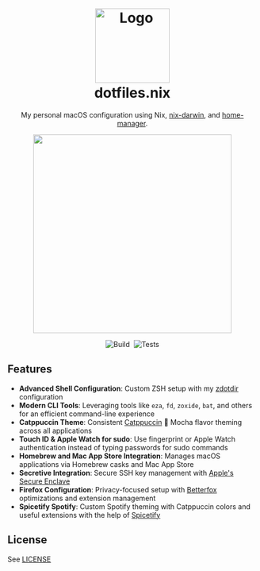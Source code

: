 <!-- markdownlint-disable -->
<h1 align="center">
	<img src="https://raw.githubusercontent.com/NixOS/nixos-artwork/refs/heads/master/logo/nix-snowflake-colours.svg" width="150" alt="Logo"/><br/>
	<img src="https://raw.githubusercontent.com/catppuccin/catppuccin/main/assets/misc/transparent.png" height="30" width="0px"/>
	dotfiles.nix
	<img src="https://raw.githubusercontent.com/catppuccin/catppuccin/main/assets/misc/transparent.png" height="30" width="0px"/>
</h1>

<p align="center">
  My personal macOS configuration using Nix,
  <a href="https://github.com/nix-darwin/nix-darwin">nix-darwin</a>, and
  <a href="https://github.com/nix-community/home-manager">home-manager</a>.
</p>
<p align="center">
  <img src="https://raw.githubusercontent.com/catppuccin/catppuccin/main/assets/palette/macchiato.png" width="400" />
</p>

<div align="center">

![Build](https://img.shields.io/github/actions/workflow/status/tolkonepiu/dotfiles/build.yml?branch=main&style=for-the-badge&labelColor=45475a&label=build)&nbsp;
![Tests](https://img.shields.io/github/actions/workflow/status/tolkonepiu/dotfiles/tests.yml?branch=main&style=for-the-badge&labelColor=45475a&label=tests)

</div>
<!-- markdownlint-enable -->

## Features

- **Advanced Shell Configuration**: Custom ZSH setup with my
  [zdotdir](https://github.com/tolkonepiu/zdotdir) configuration
- **Modern CLI Tools**: Leveraging tools like `eza`, `fd`, `zoxide`, `bat`, and
  others for an efficient command-line experience
- **Catppuccin Theme**: Consistent
  [Catppuccin](https://github.com/catppuccin/catppuccin) 🌿 Mocha flavor theming
  across all applications
- **Touch ID & Apple Watch for sudo**: Use fingerprint or Apple Watch
  authentication instead of typing passwords for sudo commands
- **Homebrew and Mac App Store Integration**: Manages macOS applications via
  Homebrew casks and Mac App Store
- **Secretive Integration**: Secure SSH key management with
  [Apple's Secure Enclave](https://popov.wtf/secure-ssh-keys-with-secure-enclave-on-macos)
- **Firefox Configuration**: Privacy-focused setup with
  [Betterfox](https://github.com/yokoffing/Betterfox) optimizations and
  extension management
- **Spicetify Spotify**: Custom Spotify theming with Catppuccin colors and
  useful extensions with the help of [Spicetify](https://spicetify.app/)

## License

See [LICENSE](./LICENSE)
